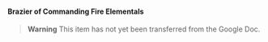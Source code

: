 #### Brazier of Commanding Fire Elementals

> **Warning**
> This item has not yet been transferred from the Google Doc.
